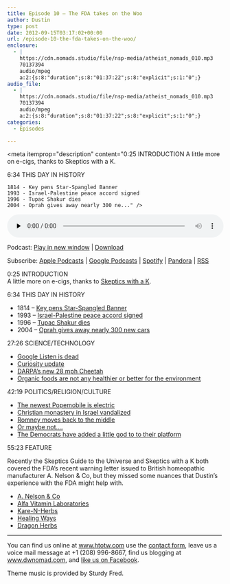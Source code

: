 ```yaml
---
title: Episode 10 – The FDA takes on the Woo
author: Dustin
type: post
date: 2012-09-15T03:17:02+00:00
url: /episode-10-the-fda-takes-on-the-woo/
enclosure:
  - |
    https://cdn.nomads.studio/file/nsp-media/atheist_nomads_010.mp3
    70137394
    audio/mpeg
    a:2:{s:8:"duration";s:8:"01:37:22";s:8:"explicit";s:1:"0";}
audio_file:
  - |
    https://cdn.nomads.studio/file/nsp-media/atheist_nomads_010.mp3
    70137394
    audio/mpeg
    a:2:{s:8:"duration";s:8:"01:37:22";s:8:"explicit";s:1:"0";}
categories:
  - Episodes

---
```

<div itemscope itemtype="http://schema.org/AudioObject">
  <meta itemprop="name" content="Episode 10 – The FDA takes on the Woo" />
  
  <meta itemprop="uploadDate" content="2012-09-14T21:17:02-06:00" />
  
  <meta itemprop="encodingFormat" content="audio/mpeg" />
  
  <meta itemprop="duration" content="PT1H37M22S" />
  
  <meta itemprop="description" content="0:25 INTRODUCTION
A little more on e-cigs, thanks to Skeptics with a K.

6:34 THIS DAY IN HISTORY

 	1814 - Key pens Star-Spangled Banner
 	1993 - Israel-Palestine peace accord signed
 	1996 - Tupac Shakur dies
 	2004 - Oprah gives away nearly 300 ne..." />
  
  <meta itemprop="contentUrl" content="https://dts.podtrac.com/redirect.mp3/cdn.nomads.studio/file/nsp-media/atheist_nomads_010.mp3" />
  
  <meta itemprop="contentSize" content="66.9" />
  </p> 
  
  <div class="powerpress_player" id="powerpress_player_8265">
    <audio class="wp-audio-shortcode" id="audio-5228-9" preload="none" style="width: 100%;" controls="controls"><source type="audio/mpeg" src="https://dts.podtrac.com/redirect.mp3/cdn.nomads.studio/file/nsp-media/atheist_nomads_010.mp3?_=9" /><a href="https://dts.podtrac.com/redirect.mp3/cdn.nomads.studio/file/nsp-media/atheist_nomads_010.mp3">https://dts.podtrac.com/redirect.mp3/cdn.nomads.studio/file/nsp-media/atheist_nomads_010.mp3</a></audio>
  </div>
</div>

<p class="powerpress_links powerpress_links_mp3">
  Podcast: <a href="https://dts.podtrac.com/redirect.mp3/cdn.nomads.studio/file/nsp-media/atheist_nomads_010.mp3" class="powerpress_link_pinw" target="_blank" title="Play in new window" onclick="return powerpress_pinw('https://htotw.com/?powerpress_pinw=5228-podcast');" rel="nofollow">Play in new window</a> | <a href="https://dts.podtrac.com/redirect.mp3/cdn.nomads.studio/file/nsp-media/atheist_nomads_010.mp3" class="powerpress_link_d" title="Download" rel="nofollow" download="atheist_nomads_010.mp3">Download</a>
</p>

<p class="powerpress_links powerpress_subscribe_links">
  Subscribe: <a href="https://podcasts.apple.com/us/podcast/humanists-take-on-the-world/id530050098?mt=2&ls=1" class="powerpress_link_subscribe powerpress_link_subscribe_itunes" target="_blank" title="Subscribe on Apple Podcasts" rel="nofollow">Apple Podcasts</a> | <a href="https://www.google.com/podcasts?feed=aHR0cDovL2F0aGVpc3Rub21hZHMubGlic3luLmNvbS9yc3M%3D" class="powerpress_link_subscribe powerpress_link_subscribe_googleplay" target="_blank" title="Subscribe on Google Podcasts" rel="nofollow">Google Podcasts</a> | <a href="https://open.spotify.com/show/3LzK2xZGike6Tc1GEMtMbr?si=LieN9SNuTpq96smuaUsH8A" class="powerpress_link_subscribe powerpress_link_subscribe_spotify" target="_blank" title="Subscribe on Spotify" rel="nofollow">Spotify</a> | <a href="https://www.pandora.com/podcast/atheist-nomads/PC:10122?corr=62071012&part=ug" class="powerpress_link_subscribe powerpress_link_subscribe_pandora" target="_blank" title="Subscribe on Pandora" rel="nofollow">Pandora</a> | <a href="https://htotw.com/feed/podcast/" class="powerpress_link_subscribe powerpress_link_subscribe_rss" target="_blank" title="Subscribe via RSS" rel="nofollow">RSS</a>
</p>

0:25 INTRODUCTION  
A little more on e-cigs, thanks to <a href="http://www.merseysideskeptics.org.uk/2012/09/skeptics-with-a-k-episode-080/" target="_blank" rel="noopener">Skeptics with a K</a>.

6:34 THIS DAY IN HISTORY

  * 1814 &#8211; <a href="http://www.history.com/this-day-in-history/key-pens-star-spangled-banner" target="_blank" rel="noopener">Key pens Star-Spangled Banner</a>
  * 1993 &#8211; <a href="http://www.history.com/this-day-in-history/israel-palestine-peace-accord-signed" target="_blank" rel="noopener">Israel-Palestine peace accord signed</a>
  * 1996 &#8211; <a href="http://www.history.com/this-day-in-history/tupac-shakur-dies" target="_blank" rel="noopener">Tupac Shakur dies</a>
  * 2004 &#8211; <a href="http://www.history.com/this-day-in-history/oprah-gives-away-nearly-300-new-cars" target="_blank" rel="noopener">Oprah gives away nearly 300 new cars</a>

27:26 SCIENCE/TECHNOLOGY

  * <a href="http://www.androidcentral.com/google-listen-officially-dead" target="_blank" rel="noopener">Google Listen is dead</a>
  * <a href="http://news.cnet.com/8301-11386_3-57508910-76/curious-about-curiosity-heres-the-latest-from-mars/" target="_blank" rel="noopener">Curiosity update</a>
  * <a href="http://www.gizmodo.co.uk/2012/09/military-robot-cheetah-is-faster-than-usain-bolt-and-freaks-the-hell-out-of-me/" target="_blank" rel="noopener">DARPA’s new 28 mph Cheetah</a>
  * <a href="http://www.newscientist.com/article/dn22240-organic-food-no-better-for-you-or-the-planet.html?DCMP=OTC-rss&nsref=online-news" target="_blank" rel="noopener">Organic foods are not any healthier or better for the environment</a>

42:19 POLITICS/RELIGION/CULTURE

  * <a href="http://reviews.cnet.com/8301-13746_7-57508431-48/newest-popemobile-is-an-ev/" target="_blank" rel="noopener">The newest Popemobile is electric</a>
  * <a href="http://www.washingtonpost.com/world/middle_east/israeli-police-say-vandals-deface-monastery-with-anti-christian-and-pro-settler-graffiti/2012/09/04/bdd015ea-f651-11e1-a93b-7185e3f88849_story.html" target="_blank" rel="noopener">Christian monastery in Israel vandalized</a>
  * <a href="http://www.newsday.com/news/nation/romney-says-he-likes-parts-of-obamacare-1.3985218" target="_blank" rel="noopener">Romney moves back to the middle</a>
  * <a href="http://www.latimes.com/news/nationworld/nation/la-na-campaign-2012-20120909,0,2184455.story" target="_blank" rel="noopener">Or maybe not&#8230;.</a>
  * <a href="http://www.atheists.org/american-atheists-condemn-decision-include-god-2012-democratic-national-platform" target="_blank" rel="noopener">The Democrats have added a little god to to their platform</a>

55:23 FEATURE

Recently the Skeptics Guide to the Universe and Skeptics with a K both covered the FDA’s recent warning letter issued to British homeopathic manufacturer A. Nelson & Co, but they missed some nuances that Dustin’s experience with the FDA might help with.

  * <a href="http://www.fda.gov/ICECI/EnforcementActions/WarningLetters/2012/ucm314629.htm" target="_blank" rel="noopener">A. Nelson & Co</a>
  * <a href="http://www.fda.gov/ICECI/EnforcementActions/WarningLetters/2012/ucm316719.htm" target="_blank" rel="noopener">Alfa Vitamin Laboratories</a>
  * <a href="http://www.fda.gov/ICECI/EnforcementActions/WarningLetters/2012/ucm316546.htm" target="_blank" rel="noopener">Kare-N-Herbs</a>
  * <a href="http://www.fda.gov/ICECI/EnforcementActions/WarningLetters/2012/ucm316549.htm" target="_blank" rel="noopener">Healing Ways</a>
  * <a href="http://www.fda.gov/ICECI/EnforcementActions/WarningLetters/2012/ucm316556.htm" target="_blank" rel="noopener">Dragon Herbs</a>

<hr width="500" />

You can find us online at www.htotw.com use the [contact form](https://htotw.com/contact), leave us a voice mail message at +1 (208) 996-8667, find us blogging at www.dwnomad.com, and <a href="https://htotw.com/facebook" target="_blank" rel="noopener">like us on Facebook</a>.

Theme music is provided by Sturdy Fred.